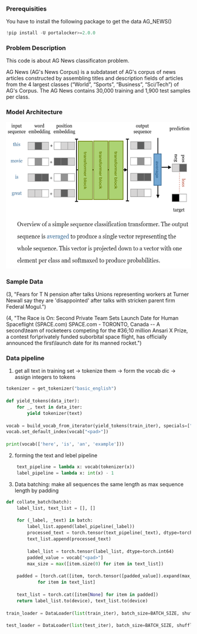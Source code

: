 ### Prerequisities 
You have to install the following package to get the data AG_NEWS()
```python
!pip install -U portalocker>=2.0.0
```


### Problem Description

This code is about AG News classificaton problem. 

AG News (AG's News Corpus) is a subdataset of AG's corpus of news articles constructed by assembling titles and description fields of articles from the 4 largest classes (“World”, “Sports”, “Business”, “Sci/Tech”) of AG's Corpus. The AG News contains 30,000 training and 1,900 test samples per class.

### Model Architecture
<img src="../../assets/sequenceClassifier.png"  width="600" height="400">

### Sample Data 

(3, "Fears for T N pension after talks Unions representing workers at Turner
Newall say they are 'disappointed' after talks with stricken parent firm Federal
Mogul.")


(4, "The Race is On: Second Private Team Sets Launch Date for Human
Spaceflight (SPACE.com) SPACE.com - TORONTO, Canada -- A second\\team of
rocketeers competing for the  #36;10 million Ansari X Prize, a contest
for\\privately funded suborbital space flight, has officially announced
the first\\launch date for its manned rocket.")

### Data pipeline

1. get all text in training set -> tokenize them -> form the vocab dic -> assign integers to tokens

```python
tokenizer = get_tokenizer("basic_english")

def yield_tokens(data_iter):
    for _, text in data_iter:
        yield tokenizer(text)

vocab = build_vocab_from_iterator(yield_tokens(train_iter), specials=["<pad>"])
vocab.set_default_index(vocab["<pad>"])

print(vocab(['here', 'is', 'an', 'example']))
```

2. forming the text and lebel pipeline

```python
    text_pipeline = lambda x: vocab(tokenizer(x))
    label_pipeline = lambda x: int(x) - 1
```

3. Data batching: make all sequences the same length as max sequence length by padding

```python
def collate_batch(batch):
    label_list, text_list = [], []
    
    for (_label, _text) in batch:
        label_list.append(label_pipeline(_label))
        processed_text = torch.tensor(text_pipeline(_text), dtype=torch.int64)
        text_list.append(processed_text)

        label_list = torch.tensor(label_list, dtype=torch.int64)
        padded_value = vocab["<pad>"]
        max_size = max([item.size(0) for item in text_list])

    padded = [torch.cat([item, torch.tensor([padded_value]).expand(max_size - len(item))])
            for item in text_list]

    text_list = torch.cat([item[None] for item in padded])
    return label_list.to(device), text_list.to(device)

train_loader = DataLoader(list(train_iter), batch_size=BATCH_SIZE, shuffle=True,collate_fn=collate_batch)

test_loader = DataLoader(list(test_iter), batch_size=BATCH_SIZE, shuffle=True, collate_fn=collate_batch)
```

    